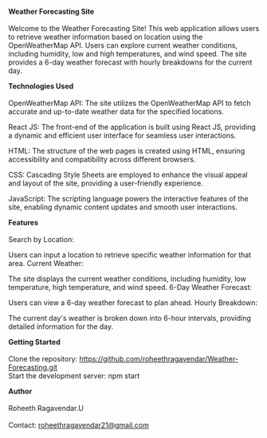 **Weather Forecasting Site**
<br/><br/>
Welcome to the Weather Forecasting Site! This web application allows users to retrieve weather information based on location using the OpenWeatherMap API. Users can explore current weather conditions, including humidity, low and high temperatures, and wind speed. The site provides a 6-day weather forecast with hourly breakdowns for the current day.

**Technologies Used**
<br/><br/>
OpenWeatherMap API: The site utilizes the OpenWeatherMap API to fetch accurate and up-to-date weather data for the specified locations.

React JS: The front-end of the application is built using React JS, providing a dynamic and efficient user interface for seamless user interactions.

HTML: The structure of the web pages is created using HTML, ensuring accessibility and compatibility across different browsers.

CSS: Cascading Style Sheets are employed to enhance the visual appeal and layout of the site, providing a user-friendly experience.

JavaScript: The scripting language powers the interactive features of the site, enabling dynamic content updates and smooth user interactions.

**Features**
<br/><br/>
Search by Location:

Users can input a location to retrieve specific weather information for that area.
Current Weather:

The site displays the current weather conditions, including humidity, low temperature, high temperature, and wind speed.
6-Day Weather Forecast:

Users can view a 6-day weather forecast to plan ahead.
Hourly Breakdown:

The current day's weather is broken down into 6-hour intervals, providing detailed information for the day.

**Getting Started**
<br/><br/>
Clone the repository:  https://github.com/roheethragavendar/Weather-Forecasting.git
<br/>
Start the development server:
npm start

**Author**
<br/><br/>
Roheeth Ragavendar.U
<br/><br/>
Contact: roheethragavendar21@gmail.com
